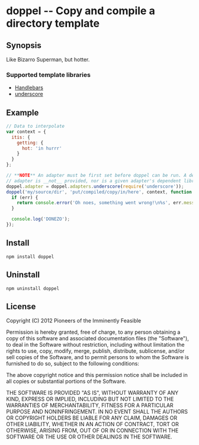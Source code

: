 doppel -- Copy and compile a directory template
===============================================

## Synopsis

Like Bizarro Superman, but hotter.

### Supported template libraries

  * [Handlebars](http://handlebarsjs.com)
  * [underscore](http://underscorejs.org)


## Example

```javascript
// Data to interpolate
var context = {
  itis: {
    getting: {
      hot: 'in hurrr'
    }
  }
};

// **NOTE** An adapter must be first set before doppel can be run. A default
// adapter is __not__ provided, nor is a given adapter's dependent library.
doppel.adapter = doppel.adapters.underscore(require('underscore'));
doppel('my/source/dir', 'put/compiled/copy/in/here', context, function (err) {
  if (err) {
    return console.error('Oh noes, something went wrong!\n%s', err.message);
  }

  console.log('DONEZO');
});
```

## Install

```
npm install doppel
```

## Uninstall

```
npm uninstall doppel
```

## License

Copyright (C) 2012 Pioneers of the Imminently Feasible

Permission is hereby granted, free of charge, to any person obtaining a copy of
this software and associated documentation files (the "Software"), to deal in
the Software without restriction, including without limitation the rights to
use, copy, modify, merge, publish, distribute, sublicense, and/or sell copies of
the Software, and to permit persons to whom the Software is furnished to do so,
subject to the following conditions:

The above copyright notice and this permission notice shall be included in all
copies or substantial portions of the Software.

THE SOFTWARE IS PROVIDED "AS IS", WITHOUT WARRANTY OF ANY KIND, EXPRESS OR
IMPLIED, INCLUDING BUT NOT LIMITED TO THE WARRANTIES OF MERCHANTABILITY, FITNESS
FOR A PARTICULAR PURPOSE AND NONINFRINGEMENT. IN NO EVENT SHALL THE AUTHORS OR
COPYRIGHT HOLDERS BE LIABLE FOR ANY CLAIM, DAMAGES OR OTHER LIABILITY, WHETHER
IN AN ACTION OF CONTRACT, TORT OR OTHERWISE, ARISING FROM, OUT OF OR IN
CONNECTION WITH THE SOFTWARE OR THE USE OR OTHER DEALINGS IN THE SOFTWARE.
